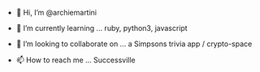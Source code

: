 - 👋 Hi, I’m @archiemartini

- 🌱 I’m currently learning ...
ruby, python3, javascript

- 💞️ I’m looking to collaborate on ...
a Simpsons trivia app / crypto-space

- 📫 How to reach me ...
Successville


<!---
archiemartini/archiemartini is a ✨ special ✨ repository because its `README.md` (this file) appears on your GitHub profile.
You can click the Preview link to take a look at your changes.
--->
